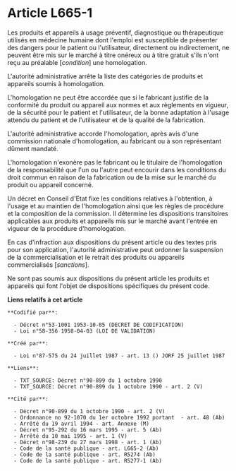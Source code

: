 # Article L665-1

Les produits et appareils à usage préventif, diagnostique ou thérapeutique utilisés en médecine humaine dont l'emploi est
susceptible de présenter des dangers pour le patient ou l'utilisateur, directement ou indirectement, ne peuvent être mis sur
le marché à titre onéreux ou à titre gratuit s'ils n'ont reçu au préalable [*condition*] une homologation.

L'autorité administrative arrête la liste des catégories de produits et appareils soumis à homologation.

L'homologation ne peut être accordée que si le fabricant justifie de la conformité du produit ou appareil aux normes et aux
règlements en vigueur, de la sécurité pour le patient et l'utilisateur, de la bonne adaptation à l'usage attendu du patient
et de l'utilisateur et de la qualité de la fabrication.

L'autorité administrative accorde l'homologation, après avis d'une commission nationale d'homologation, au fabricant ou à son
représentant dûment mandaté.

L'homologation n'exonère pas le fabricant ou le titulaire de l'homologation de la responsabilité que l'un ou l'autre peut
encourir dans les conditions du droit commun en raison de la fabrication ou de la mise sur le marché du produit ou appareil
concerné.

Un décret en Conseil d'Etat fixe les conditions relatives à l'obtention, à l'usage et au maintien de l'homologation ainsi que
les règles de procédure et la composition de la commission. Il détermine les dispositions transitoires applicables aux
produits et appareils mis sur le marché avant l'entrée en vigueur de la procédure d'homologation.

En cas d'infraction aux dispositions du présent article ou des textes pris pour son application, l'autorité administrative
peut ordonner la suspension de la commercialisation et le retrait des produits ou appareils commercialisés [*sanctions*].

Ne sont pas soumis aux dispositions du présent article les produits et appareils qui font l'objet de dispositions spécifiques
du présent code.

**Liens relatifs à cet article**

	**Codifié par**:

	  - Décret n°53-1001 1953-10-05 (DECRET DE CODIFICATION)
	  - Loi n°58-356 1958-04-03 (LOI DE VALIDATION)

	**Créé par**:

	  - Loi n°87-575 du 24 juillet 1987 - art. 13 () JORF 25 juillet 1987

	**Liens**:

	  - TXT_SOURCE: Décret n°90-899 du 1 octobre 1990
	  - TXT_SOURCE: Décret n°90-899 du 1 octobre 1990 - art. 2 (V)

	**Cité par**:

	  - Décret n°90-899 du 1 octobre 1990 - art. 2 (V)
	  - Ordonnance no 92-1070 du 1er octobre 1992 portant  - art. 48 (Ab)
	  - Arrêté du 19 avril 1994 - art. Annexe (M)
	  - Décret n°95-292 du 16 mars 1995 - art. 5 (Ab)
	  - Arrêté du 10 mai 1995 - art. 1 (V)
	  - Décret n°98-239 du 27 mars 1998 - art. 1 (Ab)
	  - Code de la santé publique - art. L665-2 (Ab)
	  - Code de la santé publique - art. R5274 (Ab)
	  - Code de la santé publique - art. R5277-1 (Ab)
